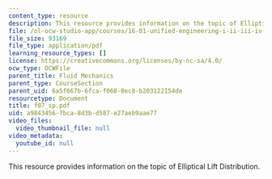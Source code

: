 ```yaml
---
content_type: resource
description: This resource provides information on the topic of Elliptical Lift Distribution.
file: /ol-ocw-studio-app/courses/16-01-unified-engineering-i-ii-iii-iv-fall-2005-spring-2006/a98434567bca8d3bd587e27aeb9aae77_f07_sp.pdf
file_size: 93169
file_type: application/pdf
learning_resource_types: []
license: https://creativecommons.org/licenses/by-nc-sa/4.0/
ocw_type: OCWFile
parent_title: Fluid Mechanics
parent_type: CourseSection
parent_uid: 6a5f667b-6fca-f068-0ec8-b203122154de
resourcetype: Document
title: f07_sp.pdf
uid: a9843456-7bca-8d3b-d587-e27aeb9aae77
video_files:
  video_thumbnail_file: null
video_metadata:
  youtube_id: null
---
```

This resource provides information on the topic of Elliptical Lift Distribution.
